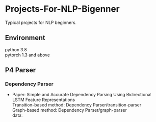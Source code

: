 # Projects-For-NLP-Bigenner

Typical projects for NLP beginners.

## Environment
python 3.8 \
pytorch 1.3 and above

## P4 Parser
### Dependency Parser 
   
   - Paper: Simple and Accurate Dependency Parsing Using Bidirectional LSTM Feature Representations \
   Transition-based method: Dependency Parser/transition-parser \
   Graph-based method: Dependency Parser/graph-parser \
   data: 
  

